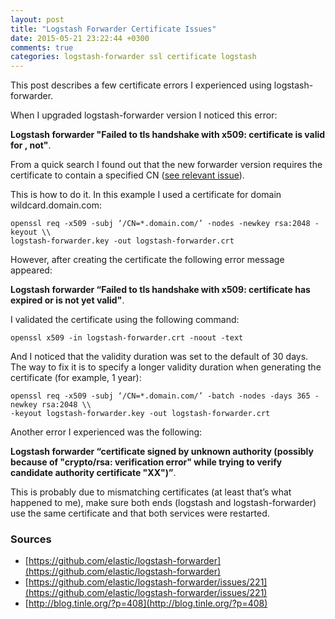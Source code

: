 ```yaml
---
layout: post
title: "Logstash Forwarder Certificate Issues"
date: 2015-05-21 23:22:44 +0300
comments: true
categories: logstash-forwarder ssl certificate logstash
---
```

This post describes a few certificate errors I experienced using logstash-forwarder.
<!--more-->
When I upgraded logstash-forwarder version I noticed this error:

**Logstash forwarder "Failed to tls handshake with x509: certificate is valid for , not"**.

From a quick search I found out that the new forwarder version requires the certificate to contain a specified CN ([see relevant issue](https://github.com/elastic/logstash-forwarder/issues/221)).

This is how to do it. In this example I used a certificate for domain wildcard.domain.com:

```
openssl req -x509 -subj ‘/CN=*.domain.com/’ -nodes -newkey rsa:2048 -keyout \\
logstash-forwarder.key -out logstash-forwarder.crt
```

However, after creating the certificate the following error message appeared:

**Logstash forwarder “Failed to tls handshake with <logstash IP> x509: certificate has expired or is not yet valid"**.

I validated the certificate using the following command:

```
openssl x509 -in logstash-forwarder.crt -noout -text 
```

And I noticed that the validity duration was set to the default of 30 days.
The way to fix it is to specify a longer validity duration when generating the certificate (for example, 1 year):

```
openssl req -x509 -subj ‘/CN=*.domain.com/’ -batch -nodes -days 365 -newkey rsa:2048 \\
-keyout logstash-forwarder.key -out logstash-forwarder.crt
```

Another error I experienced was the following:

**Logstash forwarder “certificate signed by unknown authority (possibly because of "crypto/rsa: verification error" while trying to verify candidate authority certificate "XX")”**.

This is probably due to mismatching certificates (at least that’s what happened to me), make sure both ends (logstash and logstash-forwarder) use the same certificate and that both services were restarted.


### **Sources** ###
* [https://github.com/elastic/logstash-forwarder](https://github.com/elastic/logstash-forwarder)
* [https://github.com/elastic/logstash-forwarder/issues/221](https://github.com/elastic/logstash-forwarder/issues/221)
* [http://blog.tinle.org/?p=408](http://blog.tinle.org/?p=408)

